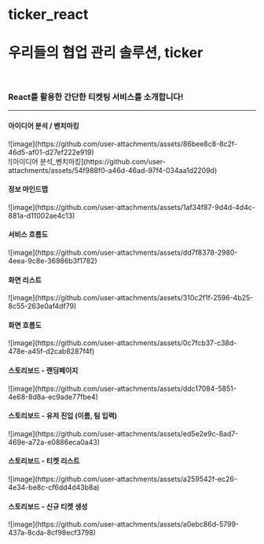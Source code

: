 # ticker_react

<h1> 우리들의 협업 관리 솔루션, ticker </h1>

<br/>

<h3> React를 활용한 간단한 티켓팅 서비스를 소개합니다! </h3>

<hr/>

<h4> 아이디어 분석 / 벤치마킹 </h4>
![image](https://github.com/user-attachments/assets/86bee8c8-8c2f-46d5-af01-d27ef222e919)
<br/>
![아이디어 분석_벤치마킹](https://github.com/user-attachments/assets/54f988f0-a46d-46ad-97f4-034aa1d2209d)

<br/>

<h4> 정보 마인드맵 </h4>
![image](https://github.com/user-attachments/assets/1af34f87-9d4d-4d4c-881a-d11002ae4c13)

<br/>

<h4> 서비스 흐름도 </h4>
![image](https://github.com/user-attachments/assets/dd7f8378-2980-4eea-9c8e-36986b3f1782)

<br/>

<h4> 화면 리스트 </h4>
![image](https://github.com/user-attachments/assets/310c2f1f-2596-4b25-8c55-263e0af4df79)

<br/>

<h4> 화면 흐름도 </h4>
![image](https://github.com/user-attachments/assets/0c7fcb37-c38d-478e-a45f-d2cab8287f4f)

<br/>

<h4> 스토리보드 - 랜딩페이지 </h4>
![image](https://github.com/user-attachments/assets/ddc17084-5851-4e68-8d8a-ec9ade77fbe4)


<br/>

<h4> 스토리보드 - 유저 진입 (이름, 팀 입력) </h4>
![image](https://github.com/user-attachments/assets/ed5e2e9c-8ad7-469e-a72a-e0886eca0a43)


<br/>

<h4> 스토리보드 - 티켓 리스트 </h4>
![image](https://github.com/user-attachments/assets/a259542f-ec26-4e34-be8c-cf6dd4d43b8a)


<br/>

<h4> 스토리보드 - 신규 티켓 생성 </h4>
![image](https://github.com/user-attachments/assets/a0ebc86d-5799-437a-8cda-8cf98ecf3798)

